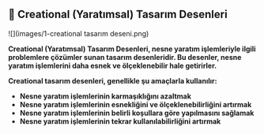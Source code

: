 ## :triangular_flag_on_post: Creational (Yaratımsal) Tasarım Desenleri

![](images/1-creational tasarım deseni.png)

<b> Creational (Yaratımsal) Tasarım Desenleri, nesne yaratım işlemleriyle ilgili problemlere çözümler sunan tasarım desenleridir. Bu desenler, nesne yaratım işlemlerini daha esnek ve ölçeklenebilir hale getirirler.

Creational tasarım desenleri, genellikle şu amaçlarla kullanılır:

- Nesne yaratım işlemlerinin karmaşıklığını azaltmak
- Nesne yaratım işlemlerinin esnekliğini ve ölçeklenebilirliğini artırmak
- Nesne yaratım işlemlerinin belirli koşullara göre yapılmasını sağlamak
- Nesne yaratım işlemlerinin tekrar kullanılabilirliğini artırmak 

</b>





